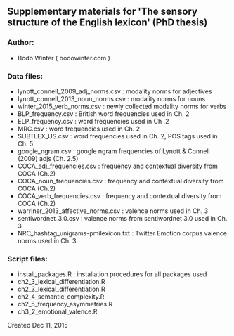 Supplementary materials for 'The sensory structure of the English lexicon' (PhD thesis)
---------------------

### Author:

- Bodo Winter ( bodowinter.com )

### Data files:

- lynott_connell_2009_adj_norms.csv : modality norms for adjectives
- lynott_connell_2013_noun_norms.csv : modality norms for nouns
- winter_2015_verb_norms.csv : newly collected modality norms for verbs
- BLP_frequency.csv : British word frequencies used in Ch. 2
- ELP_frequency.csv : word frequencies used in Ch .2
- MRC.csv : word frequencies used in Ch. 2
- SUBTLEX_US.csv : word frequencies used in Ch. 2, POS tags used in Ch. 5
- google_ngram.csv : google ngram frequencies of Lynott & Connell (2009) adjs (Ch. 2.5)
- COCA_adj_frequencies.csv : frequency and contextual diversity from COCA (Ch.2)
- COCA_noun_frequencies.csv : frequency and contextual diversity from COCA (Ch.2)
- COCA_verb_frequencies.csv : frequency and contextual diversity from COCA (Ch.2)
- warriner_2013_affective_norms.csv : valence norms used in Ch. 3
- sentiwordnet_3.0.csv : valence norms from sentiwordnet 3.0 used in Ch. 3
- NRC_hashtag_unigrams-pmilexicon.txt : Twitter Emotion corpus valence norms used in Ch. 3

### Script files:

- install_packages.R : installation procedures for all packages used
- ch2_3_lexical_differentiation.R
- ch2_3_lexical_differentiation.R
- ch2_4_semantic_complexity.R
- ch2_5_frequency_asymmetries.R
- ch3_2_emotional_valence.R


Created Dec 11, 2015
